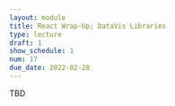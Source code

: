 ```yaml
---
layout: module
title: React Wrap-Up; DataVis Libraries
type: lecture
draft: 1
show_schedule: 1
num: 17
due_date: 2022-02-28
---
```


TBD